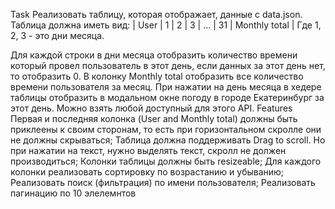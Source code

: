 Task
Реализовать таблицу, которая отображает, данные с data.json. Таблица должна иметь вид:
| User | 1 | 2 | 3 | ... | 31 | Monthly total |
Где 1, 2, 3 - это дни месяца.

Для каждой строки в дни месяца отобразить количество времени который провел пользователь в этот день, если данных за этот день нет, то отобразить 0.
В колонку Monthly total отобразить все количество времени пользователя за месяц.
При нажатии на день месяца в хедере таблицы отобразить в модальном окне погоду в городе Екатеринбург за этот день. Можно взять любой доступный для этого API.
Features
Первая и последняя колонка (User and Monthly total) должны быть приклеены к своим сторонам, то есть при горизонтальном скролле они не должны скрываться;
Таблица должна поддерживать Drag to scroll. Но при нажатии на текст, нужно выделять текст, скролл не должен производиться;
Колонки таблицы должны быть resizeable;
Для каждого колонки реализовать сортировку по возрастанию и убыванию;
Реализовать поиск (фильтрация) по имени пользователя;
Реализовать пагинацию по 10 элелемнтов
